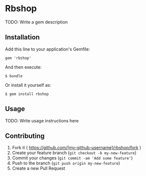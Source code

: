 # Rbshop

TODO: Write a gem description

## Installation

Add this line to your application's Gemfile:

    gem 'rbshop'

And then execute:

    $ bundle

Or install it yourself as:

    $ gem install rbshop

## Usage

TODO: Write usage instructions here

## Contributing

1. Fork it ( https://github.com/[my-github-username]/rbshop/fork )
2. Create your feature branch (`git checkout -b my-new-feature`)
3. Commit your changes (`git commit -am 'Add some feature'`)
4. Push to the branch (`git push origin my-new-feature`)
5. Create a new Pull Request
